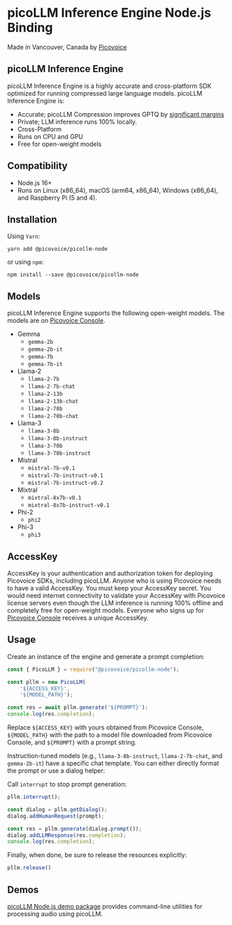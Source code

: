 # picoLLM Inference Engine Node.js Binding

Made in Vancouver, Canada by [Picovoice](https://picovoice.ai)

## picoLLM Inference Engine

picoLLM Inference Engine is a highly accurate and cross-platform SDK optimized for running compressed large language
models. picoLLM Inference Engine is:

- Accurate; picoLLM Compression improves GPTQ by [significant margins](https://picovoice.ai/blog/picollm-towards-optimal-llm-quantization/)
- Private; LLM inference runs 100% locally.
- Cross-Platform
- Runs on CPU and GPU
- Free for open-weight models

## Compatibility

- Node.js 16+
- Runs on Linux (x86_64), macOS (arm64, x86_64), Windows (x86_64), and Raspberry Pi (5 and 4).

## Installation

Using `Yarn`:

```console
yarn add @picovoice/picollm-node
```

or using `npm`:

```console
npm install --save @picovoice/picollm-node
```

## Models

picoLLM Inference Engine supports the following open-weight models. The models are on
[Picovoice Console](https://console.picovoice.ai/).

- Gemma
  - `gemma-2b`
  - `gemma-2b-it`
  - `gemma-7b`
  - `gemma-7b-it`
- Llama-2
  - `llama-2-7b`
  - `llama-2-7b-chat`
  - `llama-2-13b`
  - `llama-2-13b-chat`
  - `llama-2-70b`
  - `llama-2-70b-chat`
- Llama-3
  - `llama-3-8b`
  - `llama-3-8b-instruct`
  - `llama-3-70b`
  - `llama-3-70b-instruct`
- Mistral
  - `mistral-7b-v0.1`
  - `mistral-7b-instruct-v0.1`
  - `mistral-7b-instruct-v0.2`
- Mixtral
  - `mixtral-8x7b-v0.1`
  - `mixtral-8x7b-instruct-v0.1`
- Phi-2
  - `phi2`
- Phi-3
  - `phi3`

## AccessKey

AccessKey is your authentication and authorization token for deploying Picovoice SDKs, including picoLLM. Anyone who is
using Picovoice needs to have a valid AccessKey. You must keep your AccessKey secret. You would need internet
connectivity to validate your AccessKey with Picovoice license servers even though the LLM inference is running 100%
offline and completely free for open-weight models. Everyone who signs up for
[Picovoice Console](https://console.picovoice.ai/) receives a unique AccessKey.

## Usage

Create an instance of the engine and generate a prompt completion:

```javascript
const { PicoLLM } = require("@picovoice/picollm-node");

const pllm = new PicoLLM(
    '${ACCESS_KEY}',
    '${MODEL_PATH}');

const res = await pllm.generate('${PROMPT}');
console.log(res.completion);
```

Replace `${ACCESS_KEY}` with yours obtained from Picovoice Console, `${MODEL_PATH}` with the path to a model file
downloaded from Picovoice Console, and `${PROMPT}` with a prompt string.

Instruction-tuned models (e.g., `llama-3-8b-instruct`, `llama-2-7b-chat`, and `gemma-2b-it`) have a specific chat
template. You can either directly format the prompt or use a dialog helper:

Call `interrupt` to stop prompt generation:

```javascript
pllm.interrupt();
```

```javascript
const dialog = pllm.getDialog();
dialog.addHumanRequest(prompt);

const res = pllm.generate(dialog.prompt());
dialog.addLLMResponse(res.completion);
console.log(res.completion);
```

Finally, when done, be sure to release the resources explicitly:

```javascript
pllm.release()
```

## Demos

[picoLLM Node.js demo package](https://www.npmjs.com/package/@picovoice/picollm-node-demo) provides command-line utilities for processing audio using picoLLM.
